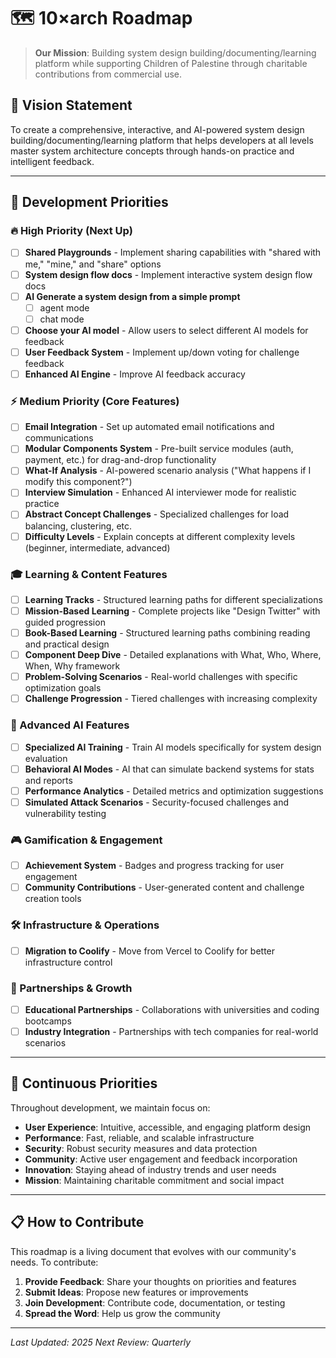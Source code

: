 # 🗺️ 10×arch Roadmap

> **Our Mission**: Building system design building/documenting/learning platform while supporting Children of Palestine through charitable contributions from commercial use.

## 🎯 Vision Statement

To create a comprehensive, interactive, and AI-powered system design building/documenting/learning platform that helps developers at all levels master system architecture concepts through hands-on practice and intelligent feedback.

---

## 🚀 Development Priorities

### 🔥 High Priority (Next Up)

- [ ] **Shared Playgrounds** - Implement sharing capabilities with "shared with me," "mine," and "share" options
- [ ] **System design flow docs** - Implement interactive system design flow docs
- [ ] **AI Generate a system design from a simple prompt**
  - [ ] agent mode
  - [ ] chat mode
- [ ] **Choose your AI model** - Allow users to select different AI models for feedback
- [ ] **User Feedback System** - Implement up/down voting for challenge feedback
- [ ] **Enhanced AI Engine** - Improve AI feedback accuracy

### ⚡ Medium Priority (Core Features)

- [ ] **Email Integration** - Set up automated email notifications and communications
- [ ] **Modular Components System** - Pre-built service modules (auth, payment, etc.) for drag-and-drop functionality
- [ ] **What-If Analysis** - AI-powered scenario analysis ("What happens if I modify this component?")
- [ ] **Interview Simulation** - Enhanced AI interviewer mode for realistic practice
- [ ] **Abstract Concept Challenges** - Specialized challenges for load balancing, clustering, etc.
- [ ] **Difficulty Levels** - Explain concepts at different complexity levels (beginner, intermediate, advanced)

### 🎓 Learning & Content Features

- [ ] **Learning Tracks** - Structured learning paths for different specializations
- [ ] **Mission-Based Learning** - Complete projects like "Design Twitter" with guided progression
- [ ] **Book-Based Learning** - Structured learning paths combining reading and practical design
- [ ] **Component Deep Dive** - Detailed explanations with What, Who, Where, When, Why framework
- [ ] **Problem-Solving Scenarios** - Real-world challenges with specific optimization goals
- [ ] **Challenge Progression** - Tiered challenges with increasing complexity

### 🤖 Advanced AI Features

- [ ] **Specialized AI Training** - Train AI models specifically for system design evaluation
- [ ] **Behavioral AI Modes** - AI that can simulate backend systems for stats and reports
- [ ] **Performance Analytics** - Detailed metrics and optimization suggestions
- [ ] **Simulated Attack Scenarios** - Security-focused challenges and vulnerability testing

### 🎮 Gamification & Engagement

- [ ] **Achievement System** - Badges and progress tracking for user engagement
- [ ] **Community Contributions** - User-generated content and challenge creation tools

### 🛠️ Infrastructure & Operations

- [ ] **Migration to Coolify** - Move from Vercel to Coolify for better infrastructure control

### 🤝 Partnerships & Growth

- [ ] **Educational Partnerships** - Collaborations with universities and coding bootcamps
- [ ] **Industry Integration** - Partnerships with tech companies for real-world scenarios

---

## 🔄 Continuous Priorities

Throughout development, we maintain focus on:

- **User Experience**: Intuitive, accessible, and engaging platform design
- **Performance**: Fast, reliable, and scalable infrastructure
- **Security**: Robust security measures and data protection
- **Community**: Active user engagement and feedback incorporation
- **Innovation**: Staying ahead of industry trends and user needs
- **Mission**: Maintaining charitable commitment and social impact

---

## 📋 How to Contribute

This roadmap is a living document that evolves with our community's needs. To contribute:

1. **Provide Feedback**: Share your thoughts on priorities and features
2. **Submit Ideas**: Propose new features or improvements
3. **Join Development**: Contribute code, documentation, or testing
4. **Spread the Word**: Help us grow the community

---

*Last Updated: 2025*
*Next Review: Quarterly*
